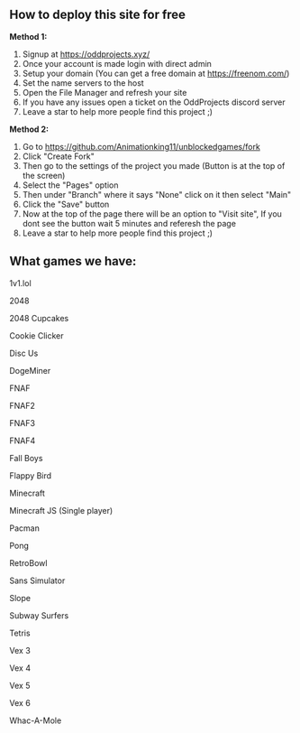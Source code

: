 ## How to deploy this site for free
**Method 1:**
1. Signup at https://oddprojects.xyz/
2. Once your account is made login with direct admin
3. Setup your domain (You can get a free domain at https://freenom.com/)
4. Set the name servers to the host
5. Open the File Manager and refresh your site
6. If you have any issues open a ticket on the OddProjects discord server
7. Leave a star to help more people find this project ;)

**Method 2:**
1. Go to https://github.com/Animationking11/unblockedgames/fork
2. Click "Create Fork"
3. Then go to the settings of the project you made (Button is at the top of the screen)
4. Select the "Pages" option
5. Then under "Branch" where it says "None" click on it then select "Main"
6. Click the "Save" button
7. Now at the top of the page there will be an option to "Visit site", If you dont see the button wait 5 minutes and referesh the page
8. Leave a star to help more people find this project ;)


## What games we have:
1v1.lol

2048

2048 Cupcakes

Cookie Clicker

Disc Us

DogeMiner

FNAF

FNAF2

FNAF3

FNAF4

Fall Boys

Flappy Bird

Minecraft

Minecraft JS (Single player)

Pacman

Pong

RetroBowl

Sans Simulator

Slope

Subway Surfers

Tetris

Vex 3

Vex 4

Vex 5

Vex 6

Whac-A-Mole
